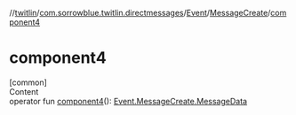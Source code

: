 //[twitlin](../../../index.md)/[com.sorrowblue.twitlin.directmessages](../../index.md)/[Event](../index.md)/[MessageCreate](index.md)/[component4](component4.md)



# component4  
[common]  
Content  
operator fun [component4](component4.md)(): [Event.MessageCreate.MessageData](-message-data/index.md)  




